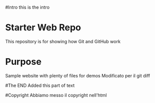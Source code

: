 #Intro
this is the intro

# Starter Web Repo

This repository is for showing how Git and GitHub work

# Purpose

Sample website with plenty of files for demos
Modificato per il git diff

#The END
Added this part of text

#Copyright 
Abbiamo messo il copyright nell'html
